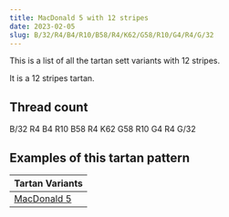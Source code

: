 ```yaml
---
title: MacDonald 5 with 12 stripes
date: 2023-02-05
slug: B/32/R4/B4/R10/B58/R4/K62/G58/R10/G4/R4/G/32
---
```

This is a list of all the tartan sett variants with 12 stripes.

It is a 12 stripes tartan.


## Thread count
B/32 R4 B4 R10 B58 R4 K62 G58 R10 G4 R4 G/32

## Examples of this tartan pattern

| Tartan Variants |
|---------------|
| [MacDonald 5](/variants/b/32/r4/b4/r10/b58/r4/k62/g58/r10/g4/r4/g/32-b304080-g008000-k000000-rc00000)||
